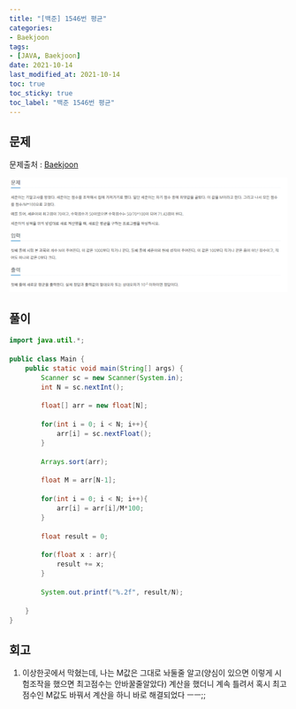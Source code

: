 ```yaml
---
title: "[백준] 1546번 평균"
categories:
- Baekjoon
tags: 
- [JAVA, Baekjoon]
date: 2021-10-14
last_modified_at: 2021-10-14
toc: true
toc_sticky: true
toc_label: "백준 1546번 평균"
---
```


## 문제

문제출처 : [Baekjoon][Baekjoon]

[Baekjoon]: https://www.acmicpc.net/problem/1546

![img](/image/bj_1546.PNG)

## 풀이
```java
import java.util.*;

public class Main {
    public static void main(String[] args) {
        Scanner sc = new Scanner(System.in);
        int N = sc.nextInt();

        float[] arr = new float[N];

        for(int i = 0; i < N; i++){
            arr[i] = sc.nextFloat();
        }

        Arrays.sort(arr);

        float M = arr[N-1];

        for(int i = 0; i < N; i++){
            arr[i] = arr[i]/M*100;
        }

        float result = 0;

        for(float x : arr){
            result += x;
        }

        System.out.printf("%.2f", result/N);

    }
}
```

## 회고

1. 이상한곳에서 막혔는데, 나는 M값은 그대로 놔둘줄 알고(양심이 있으면 이렇게 시험조작을 했으면 최고점수는 안바꿀줄알았다) 계산을 했더니 계속 틀려서 혹시 최고점수인 M값도 바꿔서 계산을 하니 바로 해결되었다 ㅡㅡ;;